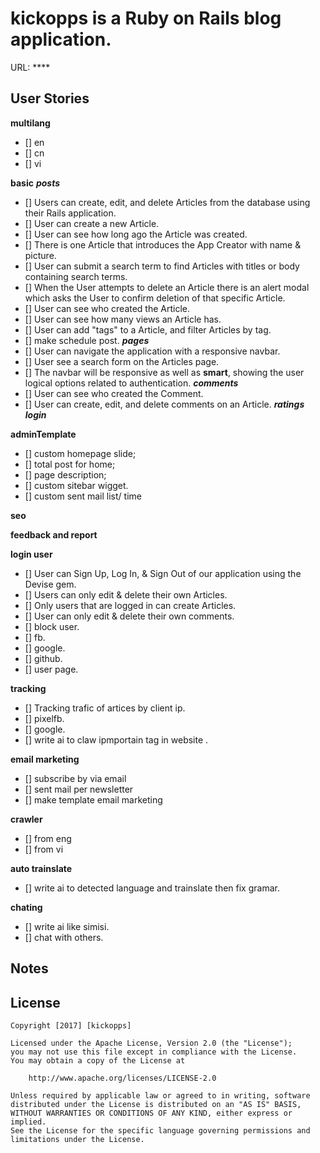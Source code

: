 # **kickopps** is a Ruby on Rails blog application.
URL: ****

## User Stories
**multilang**
* [] en
* [] cn
* [] vi

**basic**
***posts***
* [] Users can create, edit, and delete Articles from the database using their Rails application.
* [] User can create a new Article.
* [] User can see how long ago the Article was created.
* [] There is one Article that introduces the App Creator with name & picture.
* [] User can submit a search term to find Articles with titles or body containing search terms.
* [] When the User attempts to delete an Article there is an alert modal which asks the User to confirm deletion of that specific Article.
* [] User can see who created the Article.
* [] User can see how many views an Article has.
* [] User can add "tags" to a Article, and filter Articles by tag.
* [] make schedule post.
***pages***
* [] User can navigate the application with a responsive navbar.
* [] User see a search form on the Articles page.
* [] The navbar will be responsive as well as **smart**, showing the user logical options related to authentication.
***comments***
* [] User can see who created the Comment.
* [] User can create, edit, and delete comments on an Article.
***ratings***
***login***

**adminTemplate**
* [] custom homepage slide;
* [] total post for home;
* [] page description;
* [] custom sitebar wigget.
* [] custom sent mail list/ time

**seo**

**feedback and report**

**login user**
* [] User can Sign Up, Log In, & Sign Out of our application using the Devise gem.      
* [] Users can only edit & delete their own Articles.
* [] Only users that are logged in can create Articles.
* [] User can only edit & delete their own comments.
* [] block user.
* [] fb.
* [] google.
* [] github.
* [] user page.

**tracking**
* [] Tracking trafic of artices by client ip.
* [] pixelfb.
* [] google.
* [] write ai to claw ipmportain tag in website .

**email marketing**
* [] subscribe by via email
* [] sent mail per newsletter
* [] make template email marketing

**crawler**
* [] from eng
* [] from vi

**auto trainslate**
* [] write ai to detected language and trainslate then fix gramar.

**chating**
* [] write ai like simisi.
* [] chat with others.


## Notes


## License

    Copyright [2017] [kickopps]

    Licensed under the Apache License, Version 2.0 (the "License");
    you may not use this file except in compliance with the License.
    You may obtain a copy of the License at

        http://www.apache.org/licenses/LICENSE-2.0

    Unless required by applicable law or agreed to in writing, software
    distributed under the License is distributed on an "AS IS" BASIS,
    WITHOUT WARRANTIES OR CONDITIONS OF ANY KIND, either express or implied.
    See the License for the specific language governing permissions and
    limitations under the License.
